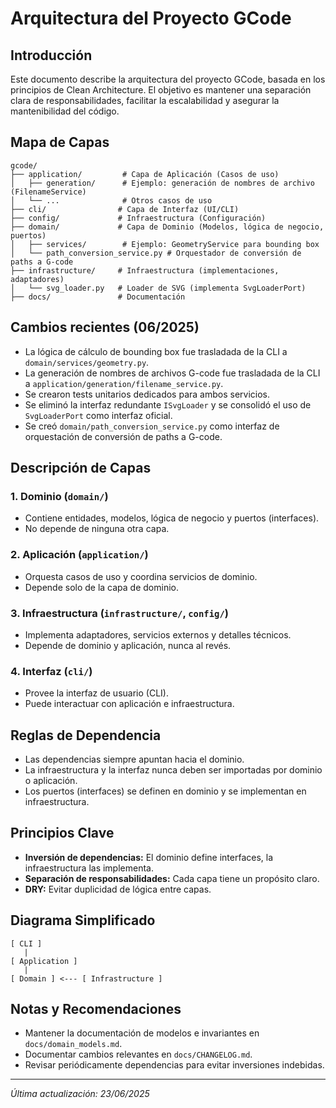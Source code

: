 # Arquitectura del Proyecto GCode

## Introducción
Este documento describe la arquitectura del proyecto GCode, basada en los principios de Clean Architecture. El objetivo es mantener una separación clara de responsabilidades, facilitar la escalabilidad y asegurar la mantenibilidad del código.

## Mapa de Capas
```
gcode/
├── application/         # Capa de Aplicación (Casos de uso)
│   ├── generation/      # Ejemplo: generación de nombres de archivo (FilenameService)
│   └── ...              # Otros casos de uso
├── cli/                # Capa de Interfaz (UI/CLI)
├── config/             # Infraestructura (Configuración)
├── domain/             # Capa de Dominio (Modelos, lógica de negocio, puertos)
│   ├── services/        # Ejemplo: GeometryService para bounding box
│   └── path_conversion_service.py # Orquestador de conversión de paths a G-code
├── infrastructure/     # Infraestructura (implementaciones, adaptadores)
│   └── svg_loader.py   # Loader de SVG (implementa SvgLoaderPort)
├── docs/               # Documentación
```

## Cambios recientes (06/2025)
- La lógica de cálculo de bounding box fue trasladada de la CLI a `domain/services/geometry.py`.
- La generación de nombres de archivos G-code fue trasladada de la CLI a `application/generation/filename_service.py`.
- Se crearon tests unitarios dedicados para ambos servicios.
- Se eliminó la interfaz redundante `ISvgLoader` y se consolidó el uso de `SvgLoaderPort` como interfaz oficial.
- Se creó `domain/path_conversion_service.py` como interfaz de orquestación de conversión de paths a G-code.

## Descripción de Capas

### 1. Dominio (`domain/`)
- Contiene entidades, modelos, lógica de negocio y puertos (interfaces).
- No depende de ninguna otra capa.

### 2. Aplicación (`application/`)
- Orquesta casos de uso y coordina servicios de dominio.
- Depende solo de la capa de dominio.

### 3. Infraestructura (`infrastructure/`, `config/`)
- Implementa adaptadores, servicios externos y detalles técnicos.
- Depende de dominio y aplicación, nunca al revés.

### 4. Interfaz (`cli/`)
- Provee la interfaz de usuario (CLI).
- Puede interactuar con aplicación e infraestructura.

## Reglas de Dependencia
- Las dependencias siempre apuntan hacia el dominio.
- La infraestructura y la interfaz nunca deben ser importadas por dominio o aplicación.
- Los puertos (interfaces) se definen en dominio y se implementan en infraestructura.

## Principios Clave
- **Inversión de dependencias:** El dominio define interfaces, la infraestructura las implementa.
- **Separación de responsabilidades:** Cada capa tiene un propósito claro.
- **DRY:** Evitar duplicidad de lógica entre capas.

## Diagrama Simplificado

```
[ CLI ]
   |
[ Application ]
   |
[ Domain ] <--- [ Infrastructure ]
```

## Notas y Recomendaciones
- Mantener la documentación de modelos e invariantes en `docs/domain_models.md`.
- Documentar cambios relevantes en `docs/CHANGELOG.md`.
- Revisar periódicamente dependencias para evitar inversiones indebidas.

---

_Última actualización: 23/06/2025_

